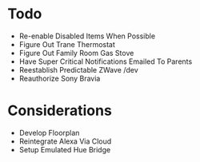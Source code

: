 # Todo

- Re-enable Disabled Items When Possible
- Figure Out Trane Thermostat
- Figure Out Family Room Gas Stove
- Have Super Critical Notifications Emailed To Parents
- Reestablish Predictable ZWave /dev
- Reauthorize Sony Bravia

# Considerations

- Develop Floorplan
- Reintegrate Alexa Via Cloud
- Setup Emulated Hue Bridge

